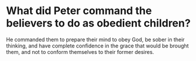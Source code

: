 # What did Peter command the believers to do as obedient children?

He commanded them to prepare their mind to obey God, be sober in their thinking, and have complete confidence in the grace that would be brought them, and not to conform themselves to their former desires.
